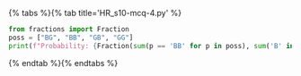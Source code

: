 {% tabs %}{% tab title='HR_s10-mcq-4.py' %}

```py
from fractions import Fraction
poss = ["BG", "BB", "GB", "GG"]
print(f"Probability: {Fraction(sum(p == 'BB' for p in poss), sum('B' in p for p in poss))}")
```

{% endtab %}{% endtabs %}
